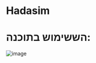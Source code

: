 # Hadasim

# הששימוש בתוכנה:
![image](https://github.com/BatShevaSofer/Hadasim/assets/116338945/768fe256-21b8-4703-b342-5f7df6e38bb7)

